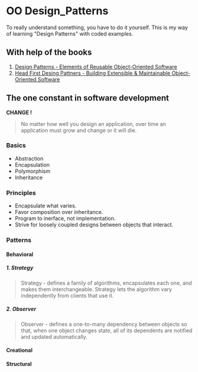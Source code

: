 # OO Design_Patterns
To really understand something, you have to do it yourself.
This is my way of learning "Design Patterns" with coded examples.

## With help of the books 
1. [Design Patterns - Elements of Reusable Object-Oriented Software](https://www.amazon.com/Design-Patterns-Elements-Reusable-Object-Oriented/dp/0201633612/ref=sr_1_1?crid=3A94LRZ50OFJO&keywords=design+patterns+elements+of+reusable+object-oriented+software&qid=1678180381&sprefix=design+patterns%2Caps%2C189&sr=8-1) 
2. [Head First Desing Pattners - Building Extensible & Maintainable Object-Oriented Software](https://www.amazon.com/Head-First-Design-Patterns-Object-Oriented/dp/149207800X/ref=sr_1_2?crid=2TYWPSCGD8YS9&keywords=Head+first+design+patterns+elements+of+reusable+object-oriented+software&qid=1678180424&sprefix=head+first+design+patterns+elements+of+reusable+object-oriented+software%2Caps%2C163&sr=8-2)

## The one constant in software development
  <B> CHANGE !</B>
  
> No matter how well you design an application, over time an application must grow and change or it will die.

### Basics
- Abstraction
- Encapsulation
- Polymorphism
- Inheritance

### Principles
- Encapsulate what varies.
- Favor composition over inheritance.
- Program to inerface, not implementation.
- Strive for loosely coupled designs between objects that interact.

### Patterns
#### Behavioral
##### 1. Strategy
> Strategy - defines a family of algorithms, encapsulates each one, and makes them interchangeable. Strategy lets the algorithm vary independently from clients that use it.
##### 2. Observer
> Observer - defines a one-to-many dependency between objects so that, when one object changes state, all of its dependents are notified and updated automatically.

#### Creational

#### Structural
